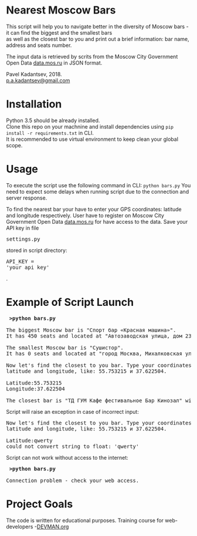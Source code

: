 # Nearest Moscow Bars

This script will help you to navigate better in the diversity of Moscow bars - it can find the biggest and the smallest bars <br />
as well as the closest bar to you and print out a brief information: bar name, address and seats number.

The input data is retrieved by scrits from the Moscow City Government Open Data [data.mos.ru](https://data.mos.ru/) in JSON format.


Pavel Kadantsev, 2018. <br/>
p.a.kadantsev@gmail.com


# Installation

Python 3.5 should be already installed. <br />
Clone this repo on your machnine and install dependencies using ```pip install -r requirements.txt``` in CLI. <br />
It is recommended to use virtual environment to keep clean your global scope.


# Usage

To execute the script use the following command in CLI: ```python bars.py```
You need to expect some delays when running script due to the connection and server response.

To find the nearest bar your have to enter your GPS coordinates: latitude and longitude respectively.
User have to register on Moscow City Government Open Data [data.mos.ru](https://data.mos.ru/) for have access to the data.
Save your API key in file <pre>settings.py</pre> stored in script directory: <pre>API_KEY = 'your_api_key'</pre>.


# Example of Script Launch

<pre>
<b> >python bars.py </b>

The biggest Moscow bar is "Спорт бар «Красная машина»".
It has 450 seats and located at "Автозаводская улица, дом 23, строение 1".

The smallest Moscow bar is "Сушистор".
It has 0 seats and located at "город Москва, Михалковская улица, дом 8".

Now let's find the closest to you bar. Type your coordinates -
latitude and longitude, like: 55.753215 и 37.622504.

Latitude:55.753215
Longitude:37.622504

The closest bar is "ТД ГУМ Кафе фестивальное Бар Кинозал" with 40 seats. Address: "город Москва, Красная площадь, дом 3".
</pre>


Script will raise an exception in case of incorrect input:

<pre>
Now let's find the closest to you bar. Type your coordinates -
latitude and longitude, like: 55.753215 и 37.622504.

Latitude:qwerty
could not convert string to float: 'qwerty'
</pre>


Script can not work without access to the internet:

<pre>
<b> >python bars.py </b>

Connection problem - check your web access.
</pre>


# Project Goals

The code is written for educational purposes. Training course for web-developers -[DEVMAN.org](https://devman.org)
